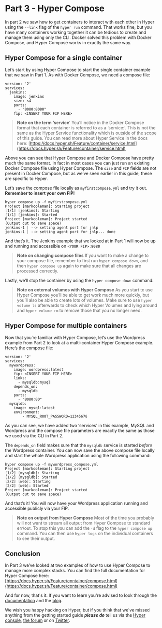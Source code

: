# Part 3 - Hyper Compose

In part 2 we saw how to get containers to interact with each other in Hyper using the `--link` flag of the `hyper run` command. That works fine, but you have many containers working together it can be tedious to create and manage them using only the CLI. Docker solved this problem with Docker Compose, and Hyper Compose works in exactly the same way.

## Hyper Compose for a single container

Let’s start by using Hyper Compose to start the single container example that we saw in Part 1. As with Docker Compose, we need a compose file:

```
version: '2'
services:
  jenkins:
    image: jenkins
    size: s4
    ports:
      - "8080:8080"
    fip: <INSERT YOUR FIP HERE>
```

>**Note on the term ‘service’**
>You’ll notice in the Docker Compose format that each container is referred to as a ‘service:’. This is not the same as the Hyper Service functionality which is outside of the scope of this guide. You can read more about Hyper Service in the docs here: [https://docs.hyper.sh/Feature/container/service.html](https://docs.hyper.sh/Feature/container/service.html)

Above you can see that Hyper Compose and Docker Compose have pretty much the same format. In fact in most cases you can just run an existing Docker Compose file using Hyper Compose. The `size` and `FIP` fields are not present in Docker Compose, but as we’ve seen earlier in this guide, these are specific to Hyper.

Let’s save the compose file locally as `myfirstcompose.yml` and try it out. **Remember to insert your own FIP!**

```
hyper compose up -f myfirstcompose.yml
Project [markcoleman]: Starting project 
[1/1] [jenkins]: Starting 
[1/1] [jenkins]: Started 
Project [markcoleman]: Project started 
(Output cut to save space)
jenkins-1 | --> setting agent port for jnlp
jenkins-1 | --> setting agent port for jnlp... done
```

And that’s it. The Jenkins example that we looked at in Part 1 will now be up and running and accessible on `<YOUR FIP>:8080`
 
>**Note on changing compose files**
>If you want to make a change to your compose file, remember to first run `hyper compose down`, and then `hyper compose up` again to make sure that all changes are processed correctly.

Lastly, we’ll stop the container by using the `hyper compose down` command.

>**Note on external volumes with Hyper Compose**
>As you start to use Hyper Compose you’ll be able to get work much more quickly, but you’ll also be able to create lots of volumes. Make sure to use `hyper volume ls` afterwards to check which Hyper Volumes and lying around and `hyper volume rm` to remove those that you no longer need.

## Hyper Compose for multiple containers
Now that you’re familiar with Hyper Compose, let’s use the Wordpress example from Part 2 to look at a multi-container Hyper Compose example. Here’s the compose file:

```
version: '2'
services:
  mywordpress:
    image: wordpress:latest
    fip: <INSERT YOUR FIP HERE>
    links:
      - mysqldb:mysql
    depends_on:
      - mysqldb
    ports:
      - "8080:80"
  mysqldb:
    image: mysql:latest
    environment:
        - MYSQL_ROOT_PASSWORD=12345678
```

As you can see, we have added two ‘services’ in this example, MySQL and Wordpress and the compose file parameters are exactly the same as those we used via the CLI in Part 2.

The `depends_on` field makes sure that the `mysqldb` service is started _before_ the Wordpress container. You can now save the above compose file locally and start the whole Wordpress application using the following command:

```
hyper compose up -f mywordpress_compose.yml
Project [markcoleman]: Starting project 
[1/2] [mysqldb]: Starting 
[1/2] [mysqldb]: Started 
[2/2] [web]: Starting 
[2/2] [web]: Started 
Project [markcoleman]: Project started 
(Output cut to save space)
```

And that’s it! You will now have your Wordpress application running and accessible publicly via your FIP.

>**Note on output from Hyper Compose**
>Most of the time you probably will not want to stream all output from Hyper Compose to standard err/out. To stop this you can add the `-d` flag to the `hyper compose up` command. You can then use `hyper logs` on the individual containers to see their output.

## Conclusion

In Part 3 we’ve looked at two examples of how to use Hyper Compose to manage more complex stacks. You can find the full documentation for Hyper Compose here: [https://docs.hyper.sh/Feature/container/compose.html](https://docs.hyper.sh/Feature/container/compose.html)

And for now, that's it. If you want to learn you're advised to look through the [documentation](https://docs.hyper.sh/) and the [blog](https://blog.hyper.sh/).

We wish you happy hacking on Hyper, but if you think that we've missed anything from the getting started guide **_please do_** tell us via the [Hyper console](https://console.hyper.sh/), [the forum](https://forum.hyper.sh/) or on [Twitter](https://twitter.com/hyper_sh).
